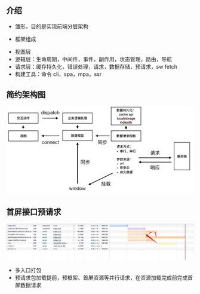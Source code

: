 ## 介绍

- 雏形，目的是实现前端分层架构
+ 框架组成
- 视图层
- 逻辑层：生命周期，中间件，事件，副作用，状态管理，路由，导航
- 请求层：缓存持久化，错误处理，请求，数据存储，预请求，sw fetch
- 构建工具：命令 cli，spa，mpa，ssr

## 简约架构图

![avatar](./shotcut/架构.jpg)

## 首屏接口预请求

![avatar](./shotcut/request.jpg)

- 多入口打包
- 预请求包加载提前，预框架、首屏资源等并行请求，在资源加载完成前完成首屏数据请求
